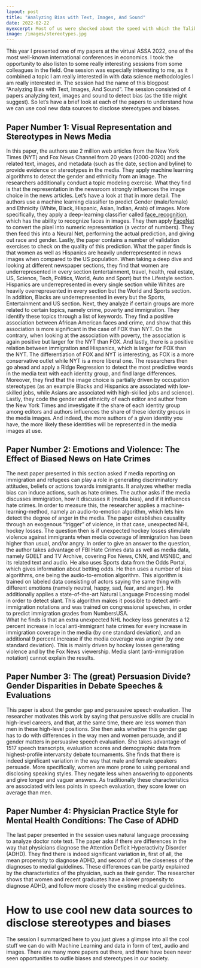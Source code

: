 ```yaml
---
layout: post
title: "Analyzing Bias with Text, Images, And Sound"
date: 2022-02-22
myexcerpt: Most of us were shocked about the speed with which the Taliban reconquered Afghanistan in August, after international troops ended their operations in the country. A lot of NGOs and development aid workers started to say that the progress made during nearly 20 years, especially in the area of gender equality, was destroyed in just a couple of days. So – what can we learn from what has happened in Afghanistan for future development projects around the world? Is it all in vain?     
image: /images/stereotypes.jpg
---
```


This year I presented one of my papers at the virtual ASSA 2022, one of the most well-known international conferences in economics. I took the opportunity to also listen to some really interesting sessions from some colleagues in the field. One session was especially interesting to me, as it combined a topic I am really interested in with data science methodologies I am really interested in. The session had the name of this blogpost “Analyzing Bias with Text, Images, And Sound”. The session consisted of 4 papers analyzing text, images and sound to detect bias (as the title might suggest). So let’s have a brief look at each of the papers to understand how we can use cool new data sources to disclose stereotypes and biases. 
## Paper Number 1: Visual Representation and Stereotypes in News Media
In this paper, the authors use 2 million web articles from the New York Times (NYT) and Fox News Channel from 20 years (2000-2020) and the related text, images, and metadata (such as the date, section and byline) to provide evidence on stereotypes in the media. They apply machine learning algorithms to detect the gender and ethnicity from an image. The researchers additionally conduct a topic modeling exercise. What they find is that the representation in the newsroom strongly influences the image choice in the news articles. Let’s have a look at that in more detail. 
The authors use a machine learning classifier to predict Gender (male/female) and Ethnicity (White, Black, Hispanic, Asian, Indian, Arab) of images. More specifically, they apply a deep-learning classifier called [face_recognition](https://github.com/ageitgey/face_recognition), which has the ability to recognize faces in images. They then apply [FaceNet](https://arxiv.org/abs/1503.03832) to convert the pixel into numeric representation (a vector of numbers). They then feed this into a Neural Net, performing the actual prediction, and giving out race and gender. Lastly, the paper contains a number of validation exercises to check on the quality of this prediction. 
What the paper finds is that women as well as Hispanics are heavily underrepresented in news images when compared to the US population. When taking a deep dive and looking at different newspaper sections, they find that women are underrepresented in every section (entertainment, travel, health, real estate, US, Science, Tech, Politics, World, Auto and Sport) but the Lifestyle section. Hispanics are underrepresented in every single section while Whites are heavily overrepresented in every section but the World and Sports section. In addition, Blacks are underrepresented in every but the Sports, Entertainment and US section. 
Next, they analyze if certain groups are more related to certain topics, namely crime, poverty and immigration. They identify these topics through a list of keywords. They find a positive association between African American faces and crime, and show that this association is more significant in the case of FOX than NYT. On the contrary, when looking at the association with poverty, the association is again positive but larger for the NYT than FOX. And lastly, there is a positive relation between immigration and Hispanics, which is larger for FOX than the NYT. The differentiation of FOX and NYT is interesting, as FOX is a more conservative outlet while NYT is a more liberal one. The researchers then go ahead and apply a Ridge Regression to detect the most predictive words in the media text with each identity group, and find large differences. Moreover, they find that the image choice is partially driven by occupation stereotypes (as an example Blacks and Hispanics are associated with low-skilled jobs, while Asians are associated with high-skilled jobs and science). Lastly, they code the gender and ethnicity of each editor and author from the New York Times and investigate if the share of each identity group among editors and authors influences the share of these identity groups in the media images. And indeed, the more authors of a given identity you have, the more likely these identities will be represented in the media images at use. 
## Paper Number 2: Emotions and Violence: The Effect of Biased News on Hate Crimes
The next paper presented in this section asked if media reporting on immigration and refugees can play a role in generating discriminatory attitudes, beliefs or actions towards immigrants. It analyzes whether media bias can induce actions, such as hate crimes. The author asks if the media discusses immigration, how it discusses it (media bias), and if it influences hate crimes. In order to measure this, the researcher applies a machine-learning-method, namely an audio-to-emotion algorithm, which lets him detect the degree of anger in the media. The paper establishes causality through an exogenous “trigger” of violence, in that case, unexpected NHL hockey losses. The question then is if unexpected hockey losses stimulate violence against immigrants when media coverage of immigration has been higher than usual, and/or angry. 
In order to give an answer to the question, the author takes advantage of FBI Hate Crimes data as well as media data, namely GDELT and TV Archive, covering Fox News, CNN, and MSNBC, and its related text and audio. He also uses Sports data from the Odds Portal, which gives information about betting odds. He then uses a number of bias algorithms, one being the audio-to-emotion algorithm. This algorithm is trained on labeled data consisting of actors saying the same thing with different emotions (namely neutral, happy, sad, fear, and anger). He additionally applies a state-of-the-art Natural Language Processing model in order to detect slant. This algorithm makes it possible to detect anti-immigration notations and was trained on congressional speeches, in order to predict immigration grades from NumbersUSA.  
What he finds is that an extra unexpected NHL hockey loss generates a 12 percent increase in local anti-immigrant hate crimes for every increase in immigration coverage in the media (by one standard deviation), and an additional 9 percent increase if the media coverage was angrier (by one standard deviation). This is mainly driven by hockey losses generating violence and by the Fox News viewership. Media slant (anti-immigration notation) cannot explain the results. 
## Paper Number 3: The (great) Persuasion Divide? Gender Disparities in Debate Speeches & Evaluations
This paper is about the gender gap and persuasive speech evaluation. The researcher motivates this work by saying that persuasive skills are crucial in high-level careers, and that, at the same time, there are less women than men in these high-level positions. She then asks whether this gender gap has to do with differences in the way men and women persuade, and if gender matters in persuasive speech evaluation. She takes advantage of 1517 speech transcripts, evaluation scores and demographic data from highest-profile intervarsity debate tournaments. She finds that there is indeed significant variation in the way that male and female speakers persuade. More specifically, women are more prone to using personal and disclosing speaking styles. They negate less when answering to opponents and give longer and vaguer answers. As traditionally these characteristics are associated with less points in speech evaluation, they score lower on average than men. 
## Paper Number 4: Physician Practice Style for Mental Health Conditions: The Case of ADHD
The last paper presented in the session uses natural language processing to analyze doctor note text. The paper asks if there are differences in the way that physicians diagnose the Attention Deficit Hyperactivity Disorder (ADHD). They find there is indeed significant variation in, first of all, the mean propensity to diagnose ADHD, and second of all, the closeness of the diagnoses to medial guidelines. These differences can be partly explained by the characteristics of the physician, such as their gender. The researcher shows that women and recent graduates have a lower propensity to diagnose ADHD, and follow more closely the existing medical guidelines. 
# How to use cool new data sources to disclose stereotypes and biases
The session I summarized here to you just gives a glimpse into all the cool stuff we can do with Machine Learning and data in form of text, audio and images. There are many more papers out there, and there have been never seen opportunities to outlie biases and stereotypes in our society. 
